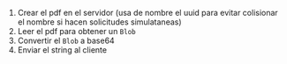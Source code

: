 1. Crear el pdf en el servidor (usa de nombre el uuid para evitar colisionar el nombre si hacen solicitudes simulataneas)
2. Leer el pdf para obtener un `Blob`
3. Convertir el `Blob` a base64
4. Enviar el string al cliente

